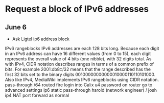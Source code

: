 # Request a block of IPv6 addresses

## June 6

- Ask Ligtel ip6 address block

IPv6 rangeblocks
IPv6 addresses are each 128 bits long. Because each digit in an IPv6 address can have 16 different values (from 0 to 15), each digit represents the overall value of 4 bits (one nibble), with 32 digits total. As with IPv4, CIDR notation describes ranges in terms of a common prefix of bits. For example 2001:db8::/32 means that the range described has the first 32 bits set to the binary digits 00100000000000010000110110101000. Also like IPv4, MediaWiki implements IPv6 rangeblocks using CIDR notation.
pass-through /64 routed fire
login into Calix u4 password on router
go to advanced settings
ip6 static pass-through harold (network engineer) / josh
ip4 NAT port forward as normal
